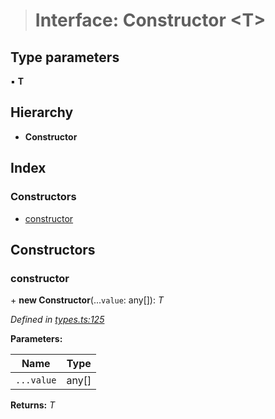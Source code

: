 > # Interface: Constructor <**T**>

## Type parameters

▪ **T**

## Hierarchy

* **Constructor**

## Index

### Constructors

* [constructor](_types_.constructor.md#constructor)

## Constructors

###  constructor

\+ **new Constructor**(...`value`: any[]): *T*

*Defined in [types.ts:125](https://github.com/polkadot-js/api/blob/87f195d/packages/types/src/types.ts#L125)*

**Parameters:**

Name | Type |
------ | ------ |
`...value` | any[] |

**Returns:** *T*